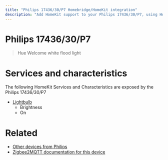 ```yaml
---
title: "Philips 17436/30/P7 Homebridge/HomeKit integration"
description: "Add HomeKit support to your Philips 17436/30/P7, using Homebridge, Zigbee2MQTT and homebridge-z2m."
---
```

<!---
This file has been GENERATED using src/docgen/docgen.ts
DO NOT EDIT THIS FILE MANUALLY!
-->
# Philips 17436/30/P7
> Hue Welcome white flood light


# Services and characteristics
The following HomeKit Services and Characteristics are exposed by
the Philips 17436/30/P7

* [Lightbulb](../../light.md)
  * Brightness
  * On


# Related
* [Other devices from Philips](../index.md#philips)
* [Zigbee2MQTT documentation for this device](https://www.zigbee2mqtt.io/devices/17436_30_P7.html)
